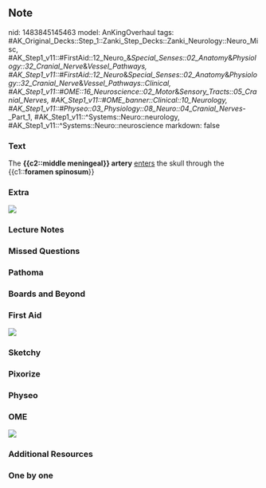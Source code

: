 ## Note
nid: 1483845145463
model: AnKingOverhaul
tags: #AK_Original_Decks::Step_1::Zanki_Step_Decks::Zanki_Neurology::Neuro_Misc, #AK_Step1_v11::#FirstAid::12_Neuro_&_Special_Senses::02_Anatomy_&_Physiology::32_Cranial_Nerve_&_Vessel_Pathways, #AK_Step1_v11::#FirstAid::12_Neuro_&_Special_Senses::02_Anatomy_&_Physiology::32_Cranial_Nerve_&_Vessel_Pathways::Clinical, #AK_Step1_v11::#OME::16_Neuroscience::02_Motor_&_Sensory_Tracts::05_Cranial_Nerves, #AK_Step1_v11::#OME_banner::Clinical::10_Neurology, #AK_Step1_v11::#Physeo::03_Physiology::08_Neuro::04_Cranial_Nerves_-_Part_1, #AK_Step1_v11::^Systems::Neuro::neurology, #AK_Step1_v11::^Systems::Neuro::neuroscience
markdown: false

### Text
<div>
  The <b>{{c2::middle meningeal}} artery</b> <u>enters</u> the
  skull through the {{c1::<b>foramen spinosum</b>}}
</div>

### Extra
<img src="paste-135141145969059.jpg">

### Lecture Notes


### Missed Questions


### Pathoma


### Boards and Beyond


### First Aid
<img src="tmpThcP1u.png">

### Sketchy


### Pixorize


### Physeo


### OME
<div class="ome-widget">
  <a href=
  "https://onlinemeded.org/spa/neurology?ref=anki"><img src="_OME_AnkiFlashcards_Topic_1.png"></a>
</div>

### Additional Resources


### One by one

